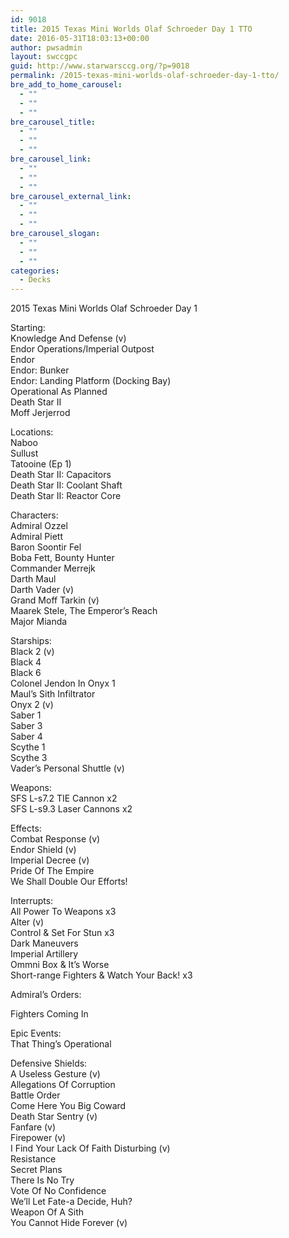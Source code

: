 ```yaml
---
id: 9018
title: 2015 Texas Mini Worlds Olaf Schroeder Day 1 TTO
date: 2016-05-31T18:03:13+00:00
author: pwsadmin
layout: swccgpc
guid: http://www.starwarsccg.org/?p=9018
permalink: /2015-texas-mini-worlds-olaf-schroeder-day-1-tto/
bre_add_to_home_carousel:
  - ""
  - ""
  - ""
bre_carousel_title:
  - ""
  - ""
  - ""
bre_carousel_link:
  - ""
  - ""
  - ""
bre_carousel_external_link:
  - ""
  - ""
  - ""
bre_carousel_slogan:
  - ""
  - ""
  - ""
categories:
  - Decks
---
```

2015 Texas Mini Worlds Olaf Schroeder Day 1

Starting:  
Knowledge And Defense (v)  
Endor Operations/Imperial Outpost  
Endor  
Endor: Bunker  
Endor: Landing Platform (Docking Bay)  
Operational As Planned  
Death Star II  
Moff Jerjerrod

Locations:  
Naboo  
Sullust  
Tatooine (Ep 1)  
Death Star II: Capacitors  
Death Star II: Coolant Shaft  
Death Star II: Reactor Core

Characters:  
Admiral Ozzel  
Admiral Piett  
Baron Soontir Fel  
Boba Fett, Bounty Hunter  
Commander Merrejk  
Darth Maul  
Darth Vader (v)  
Grand Moff Tarkin (v)  
Maarek Stele, The Emperor’s Reach  
Major Mianda

Starships:  
Black 2 (v)  
Black 4  
Black 6  
Colonel Jendon In Onyx 1  
Maul’s Sith Infiltrator  
Onyx 2 (v)  
Saber 1  
Saber 3  
Saber 4  
Scythe 1  
Scythe 3  
Vader’s Personal Shuttle (v)

Weapons:  
SFS L-s7.2 TIE Cannon x2  
SFS L-s9.3 Laser Cannons x2

Effects:  
Combat Response (v)  
Endor Shield (v)  
Imperial Decree (v)  
Pride Of The Empire  
We Shall Double Our Efforts!

Interrupts:  
All Power To Weapons x3  
Alter (v)  
Control & Set For Stun x3  
Dark Maneuvers  
Imperial Artillery  
Ommni Box & It’s Worse  
Short-range Fighters & Watch Your Back! x3

Admiral&#8217;s Orders:

Fighters Coming In

Epic Events:  
That Thing’s Operational

Defensive Shields:  
A Useless Gesture (v)  
Allegations Of Corruption  
Battle Order  
Come Here You Big Coward  
Death Star Sentry (v)  
Fanfare (v)  
Firepower (v)  
I Find Your Lack Of Faith Disturbing (v)  
Resistance  
Secret Plans  
There Is No Try  
Vote Of No Confidence  
We&#8217;ll Let Fate-a Decide, Huh?  
Weapon Of A Sith  
You Cannot Hide Forever (v)